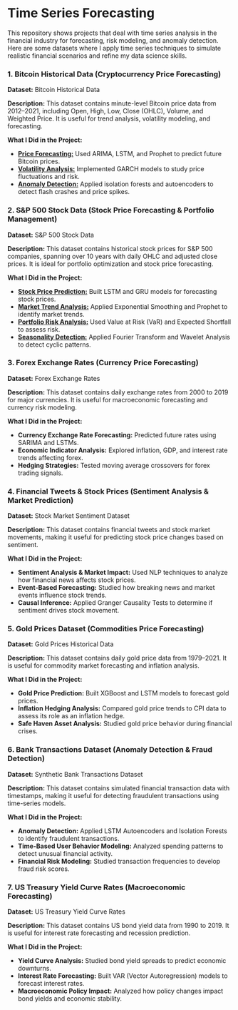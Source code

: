# Time Series Forecasting

This repository shows projects that deal with time series analysis in the financial industry for forecasting, risk modeling, and anomaly detection. Here are some datasets where I apply time series techniques to simulate realistic financial scenarios and refine my data science skills.

### 1. Bitcoin Historical Data (Cryptocurrency Price Forecasting)

**Dataset:** Bitcoin Historical Data

**Description:** This dataset contains minute-level Bitcoin price data from 2012–2021, including Open, High, Low, Close (OHLC), Volume, and Weighted Price. It is useful for trend analysis, volatility modeling, and forecasting.

**What I Did in the Project:**

- **[Price Forecasting:](https://github.com/MiltonGreat/Bitcoin-Price-Forecasting.git)** Used ARIMA, LSTM, and Prophet to predict future Bitcoin prices.
- **[Volatility Analysis:](https://github.com/MiltonGreat/Bitcoin-Volatility-Analysis.git)** Implemented GARCH models to study price fluctuations and risk.
- **[Anomaly Detection:](https://github.com/MiltonGreat/Bitcoin-Anomaly-Detection.git)** Applied isolation forests and autoencoders to detect flash crashes and price spikes.

### 2. S&P 500 Stock Data (Stock Price Forecasting & Portfolio Management)

**Dataset:** S&P 500 Stock Data

**Description:** This dataset contains historical stock prices for S&P 500 companies, spanning over 10 years with daily OHLC and adjusted close prices. It is ideal for portfolio optimization and stock price forecasting.

**What I Did in the Project:**

- **[Stock Price Prediction:](https://github.com/MiltonGreat/Stock-Price-Prediction-Using-LSTM-and-GRU-Models.git)** Built LSTM and GRU models for forecasting stock prices.
- **[Market Trend Analysis:](https://github.com/MiltonGreat/Market-Trend-Analysis.git)** Applied Exponential Smoothing and Prophet to identify market trends.
- **[Portfolio Risk Analysis:](https://github.com/MiltonGreat/Portfolio-Risk-Analysis.git)** Used Value at Risk (VaR) and Expected Shortfall to assess risk.
- **[Seasonality Detection:](https://github.com/MiltonGreat/Seasonality-Detection.git)** Applied Fourier Transform and Wavelet Analysis to detect cyclic patterns.

### 3. Forex Exchange Rates (Currency Price Forecasting)

**Dataset:** Forex Exchange Rates

**Description:** This dataset contains daily exchange rates from 2000 to 2019 for major currencies. It is useful for macroeconomic forecasting and currency risk modeling.

**What I Did in the Project:**

- **Currency Exchange Rate Forecasting:** Predicted future rates using SARIMA and LSTMs.
- **Economic Indicator Analysis:** Explored inflation, GDP, and interest rate trends affecting forex.
- **Hedging Strategies:** Tested moving average crossovers for forex trading signals.

### 4. Financial Tweets & Stock Prices (Sentiment Analysis & Market Prediction)

**Dataset:** Stock Market Sentiment Dataset

**Description:** This dataset contains financial tweets and stock market movements, making it useful for predicting stock price changes based on sentiment.

**What I Did in the Project:**

- **Sentiment Analysis & Market Impact:** Used NLP techniques to analyze how financial news affects stock prices.
- **Event-Based Forecasting:** Studied how breaking news and market events influence stock trends.
- **Causal Inference:** Applied Granger Causality Tests to determine if sentiment drives stock movement.

### 5. Gold Prices Dataset (Commodities Price Forecasting)

**Dataset:** Gold Prices Historical Data

**Description:** This dataset contains daily gold price data from 1979–2021. It is useful for commodity market forecasting and inflation analysis.

**What I Did in the Project:**

- **Gold Price Prediction:** Built XGBoost and LSTM models to forecast gold prices.
- **Inflation Hedging Analysis:** Compared gold price trends to CPI data to assess its role as an inflation hedge.
- **Safe Haven Asset Analysis:** Studied gold price behavior during financial crises.

### 6. Bank Transactions Dataset (Anomaly Detection & Fraud Detection)

**Dataset:** Synthetic Bank Transactions Dataset

**Description:** This dataset contains simulated financial transaction data with timestamps, making it useful for detecting fraudulent transactions using time-series models.

**What I Did in the Project:**

- **Anomaly Detection:** Applied LSTM Autoencoders and Isolation Forests to identify fraudulent transactions.
- **Time-Based User Behavior Modeling:** Analyzed spending patterns to detect unusual financial activity.
- **Financial Risk Modeling:** Studied transaction frequencies to develop fraud risk scores.

### 7. US Treasury Yield Curve Rates (Macroeconomic Forecasting)

**Dataset:** US Treasury Yield Curve Rates

**Description:** This dataset contains US bond yield data from 1990 to 2019. It is useful for interest rate forecasting and recession prediction.

**What I Did in the Project:**

- **Yield Curve Analysis:** Studied bond yield spreads to predict economic downturns.
- **Interest Rate Forecasting:** Built VAR (Vector Autoregression) models to forecast interest rates.
- **Macroeconomic Policy Impact:** Analyzed how policy changes impact bond yields and economic stability.
